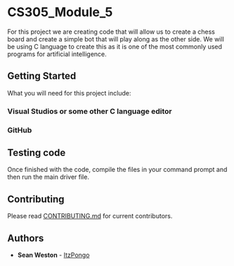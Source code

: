 # CS305_Module_5

For this project we are creating code that will allow us to create a chess board and create a simple bot that will play along as the other side. We will be using C language to create this as it is one of the most commonly used programs for artificial intelligence.

## Getting Started

What you will need for this project include:

### Visual Studios or some other C language editor
### GitHub

## Testing code

Once finished with the code, compile the files in your command prompt and then run the main driver file.

## Contributing
Please read [CONTRIBUTING.md](CONTRIBUTING.md) for current contributors.

## Authors
* **Sean Weston** - [ItzPongo](https://github.com/ItzPongo)
